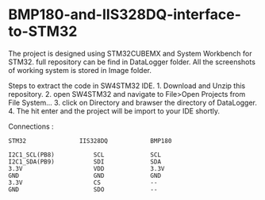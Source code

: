 # BMP180-and-IIS328DQ-interface-to-STM32

The project is designed using STM32CUBEMX and System Workbench for STM32.
full repository can be find in DataLogger folder.
All the screenshots of working system is stored in Image folder.

Steps to extract the code in SW4STM32 IDE.
	1.	Download and Unzip this repository.
	2.	open SW4STM32 and navigate to File>Open Projects from File System...
	3.	click on Directory and brawser the directory of DataLogger.
	4.	The hit enter and the project will be import to your IDE shortly.
	
	
	
Connections :
	
	STM32 				IIS328DQ			BMP180
		
	I2C1_SCL(PB8)			SCL				SCL
	I2C1_SDA(PB9)			SDI				SDA
	3.3V					VDD				3.3V
	GND						GND				GND
	3.3V					CS				--
	GND						SDO				--
